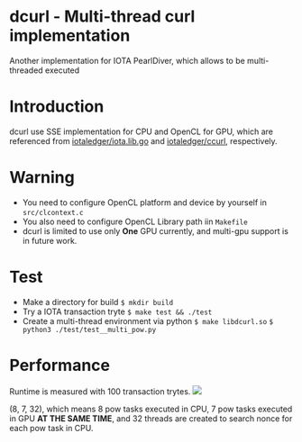# dcurl - Multi-thread curl implementation
Another implementation for IOTA PearlDiver, which allows to be multi-threaded executed

# Introduction
dcurl use SSE implementation for CPU and OpenCL for GPU, which are referenced from [iotaledger/iota.lib.go](https://github.com/iotaledger/iota.lib.go) and [iotaledger/ccurl](https://github.com/iotaledger/ccurl), respectively.

# Warning
* You need to configure OpenCL platform and device by yourself in ```src/clcontext.c```
* You also need to configure OpenCL Library path iin ```Makefile```
* dcurl is limited to use only **One** GPU currently, and multi-gpu support is in future work.

# Test
* Make a directory for build
```$ mkdir build ```
* Try a IOTA transaction tryte
```$ make test && ./test ```
* Create a multi-thread environment via python
```$ make libdcurl.so```
```$ python3 ./test/test__multi_pow.py```

# Performance
Runtime is measured with 100 transaction trytes.
![](https://i.imgur.com/iiYkxj2.png)

(8, 7, 32), which means 8 pow tasks executed in CPU, 7 pow tasks executed in GPU **AT THE SAME TIME**, and 32 threads are created to search nonce for each pow task in CPU.
